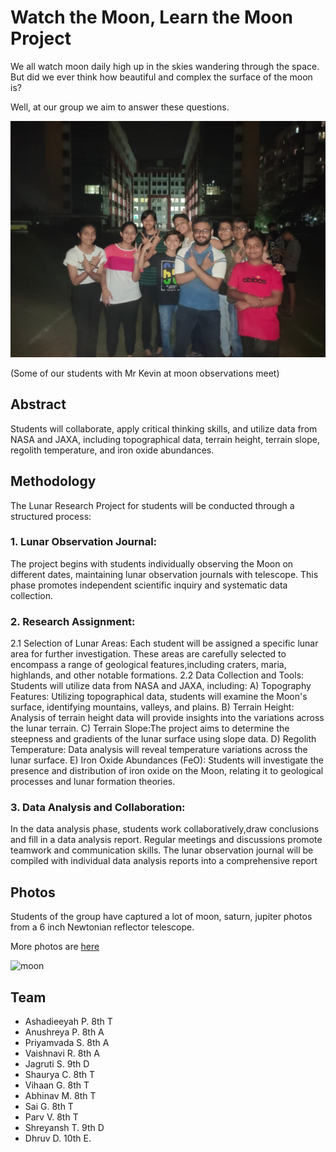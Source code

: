 # Watch the Moon, Learn the Moon Project

We all watch moon daily high up in the skies wandering through the space. But did we ever think how beautiful and complex the surface of the moon is?

Well, at our group we aim to answer these questions.
 
![group](assets/images/team-1.jpg#team)

(Some of our students with Mr Kevin at moon observations meet)
 


## Abstract  
Students will collaborate, apply critical thinking skills, and utilize data from NASA and JAXA, including topographical data, terrain height, terrain slope, regolith temperature, and iron oxide abundances.

## Methodology
The Lunar Research Project for  students will be conducted through a structured process:

### 1. Lunar Observation Journal: 
The project begins with students individually observing the Moon on different dates, maintaining lunar observation journals with telescope. This phase promotes independent scientific inquiry and systematic data collection.

### 2. Research Assignment:
2.1 Selection of Lunar Areas: Each student will be assigned a specific lunar area for further investigation. These areas are carefully selected to encompass a range of geological features,including craters, maria, highlands, and other notable formations.
2.2 Data Collection and Tools: Students will utilize data from NASA and JAXA, including:
A) Topography Features: Utilizing topographical data, students will examine the Moon's surface, identifying mountains, valleys, and plains.
B) Terrain Height: Analysis of terrain height data will provide insights into the variations across the lunar terrain.
C) Terrain Slope:The project aims to determine the steepness and gradients of the lunar surface using slope data.
D) Regolith Temperature: Data analysis will reveal temperature variations across the lunar surface.
E) Iron Oxide Abundances (FeO): Students will investigate the presence and distribution of iron oxide on the Moon, relating it to geological processes and lunar formation theories.

### 3. Data Analysis and Collaboration: 
In the data analysis phase, students work collaboratively,draw conclusions and fill in a data analysis report. Regular meetings and discussions promote teamwork and communication skills. The lunar observation journal will be compiled with individual data analysis reports into a comprehensive report



## Photos
Students of the group have captured a lot of moon, saturn, jupiter photos from a 6 inch Newtonian reflector telescope.

More photos are [here](moon_photos.md)

![moon](assets/images/moon-2.jpg#moon2)

## Team
- Ashadieeyah P. 8th T
- Anushreya P. 8th A
- Priyamvada S. 8th A
- Vaishnavi R. 8th A
- Jagruti S. 9th D
- Shaurya C. 8th T
- Vihaan G. 8th T
- Abhinav M. 8th T
- Sai G. 8th T
- Parv V. 8th T
- Shreyansh T. 9th D
- Dhruv D. 10th E.


